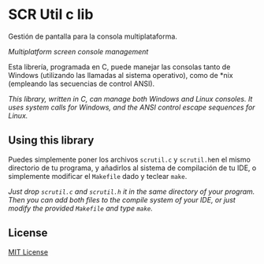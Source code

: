 # SCR Util c lib

Gestión de pantalla para la consola multiplataforma.

*Multiplatform screen console management*

Esta librería, programada en C, puede manejar las consolas tanto de Windows (utilizando las llamadas al sistema operativo), como de *nix (empleando las secuencias de control ANSI).

*This library, written in C, can manage both Windows and Linux consoles. It uses system calls for Windows, and the ANSI control escape sequences for Linux.*

## Using this library
Puedes simplemente poner los archivos `scrutil.c` y `scrutil.h`en el mismo directorio de tu programa, y añadirlos al sistema de compilación de tu IDE, o simplemente modificar el `Makefile` dado y teclear `make`.

*Just drop `scrutil.c` and `scrutil.h` it in the same directory of your program. Then you can add both files to the compile system of your IDE, or just modify the provided `Makefile` and type `make`.*

## License
[MIT License](https://github.com/Baltasarq/cscrutil/blob/master/LICENSE "MIT License")
